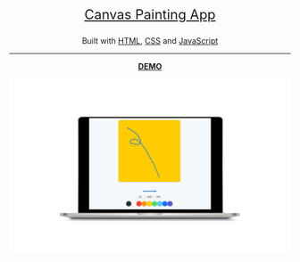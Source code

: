 <p align="center" style="font-size:24px">
<a href="https://www.youtube.com/watch?v=L618Pp0n7us&t=1s" target="blank">Canvas Painting App</a></p>

<p align="center">
Built with <a href="https://www.w3.org/html/" target="blank">HTML</a>, <a href="https://www.w3.org/Style/CSS/Overview.en.html" target="blank">CSS</a> and <a href="https://javascript.info/" target="blank">JavaScript</a></p> 

----
<p align="center">
<a href="https://aleatorik.github.io/canvas-painting/"><strong>DEMO</strong></a>

![screenshot of main screen](/images/1.png)
</p>
